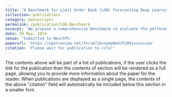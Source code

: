 ```yaml
---
title: "A Benchmark for Limit Order Book (LOB) Forecasting Deep Learning Models"
collection: publications
category: manuscripts
permalink: /publication/LOB-Benchmark
excerpt: 'We propose a comprehensive benchmark to evaluate the performance of deep learning models on LOB data. Our work makes three significant contributions: (i) we construct a futures LOB dataset and evaluate state-of-the-art LOB models on this dataset; (ii) we present the first benchmark study to evaluate prediction models on both primary LOB prediction tasks: mid-price trend prediction and mid-price return forecasting; and (iii) we assess the performance of general-purpose time series forecasting models on LOB data. Our empirical results highlight the value of our constructed futures LOB dataset, demonstrating a performance gap between the commonly-used open-source stock LOB dataset and our futures dataset. Most importantly, the results unequivocally demonstrate that LOB-aware model design is essential for achieving optimal prediction performance on LOB datasets.'
date: 29 May, 2024
venue: 'Submitted to NeurIPS'
paperurl: 'https://openreview.net/forum?id=xpmpWwVrF2#discussion'
citation: 'Please wait for publication to cite!'
---
```


The contents above will be part of a list of publications, if the user clicks the link for the publication than the contents of section will be rendered as a full page, allowing you to provide more information about the paper for the reader. When publications are displayed as a single page, the contents of the above "citation" field will automatically be included below this section in a smaller font.
